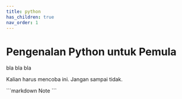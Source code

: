 ```yaml
---
title: python
has_children: true
nav_order: 1
---
```


# Pengenalan Python untuk Pemula

bla bla bla

<div class="code-example" markdown="1">

Kalian harus mencoba ini. Jangan sampai tidak.

</div>
```markdown
Note
```
